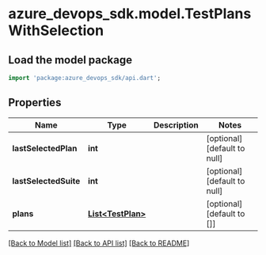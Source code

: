 # azure_devops_sdk.model.TestPlansWithSelection

## Load the model package
```dart
import 'package:azure_devops_sdk/api.dart';
```

## Properties
Name | Type | Description | Notes
------------ | ------------- | ------------- | -------------
**lastSelectedPlan** | **int** |  | [optional] [default to null]
**lastSelectedSuite** | **int** |  | [optional] [default to null]
**plans** | [**List&lt;TestPlan&gt;**](TestPlan.md) |  | [optional] [default to []]

[[Back to Model list]](../README.md#documentation-for-models) [[Back to API list]](../README.md#documentation-for-api-endpoints) [[Back to README]](../README.md)


